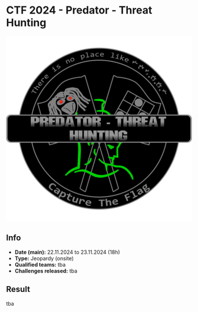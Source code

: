 # CTF 2024 - Predator - Threat Hunting

![logo](img/logo.png)

## Info
- **Date (main):** 22.11.2024 to 23.11.2024 (18h)
- **Type:** Jeopardy (onsite)
- **Qualified teams:** tba
- **Challenges released:** tba

## Result
tba
